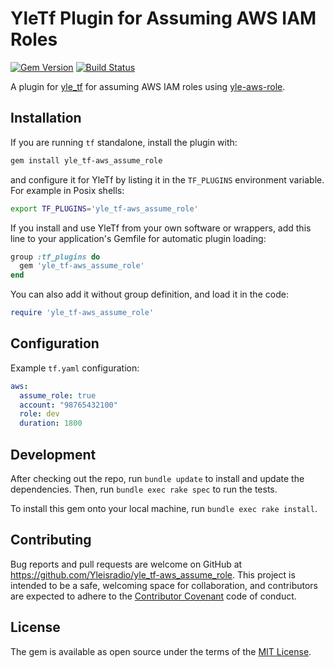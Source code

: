 # YleTf Plugin for Assuming AWS IAM Roles

[![Gem Version](https://badge.fury.io/rb/yle_tf-aws_assume_role.svg)](https://badge.fury.io/rb/yle_tf-aws_assume_role)
[![Build Status](https://travis-ci.org/Yleisradio/yle_tf-aws_assume_role.svg?branch=master)](https://travis-ci.org/Yleisradio/yle_tf-aws_assume_role)

A plugin for [yle_tf](https://github.com/Yleisradio/yle_tf) for assuming AWS IAM roles using [yle-aws-role](https://github.com/Yleisradio/yle-aws-role).

## Installation

If you are running `tf` standalone, install the plugin with:

```sh
gem install yle_tf-aws_assume_role
```

and configure it for YleTf by listing it in the `TF_PLUGINS` environment variable. For example in Posix shells:
```sh
export TF_PLUGINS='yle_tf-aws_assume_role'
```

If you install and use YleTf from your own software or wrappers, add this line to your application's Gemfile for automatic plugin loading:

```ruby
group :tf_plugins do
  gem 'yle_tf-aws_assume_role'
end
```

You can also add it without group definition, and load it in the code:

```ruby
require 'yle_tf-aws_assume_role'
```

## Configuration

Example `tf.yaml` configuration:

```yaml
aws:
  assume_role: true
  account: "98765432100"
  role: dev
  duration: 1800
```

## Development

After checking out the repo, run `bundle update` to install and update the dependencies. Then, run `bundle exec rake spec` to run the tests.

To install this gem onto your local machine, run `bundle exec rake install`.

## Contributing

Bug reports and pull requests are welcome on GitHub at https://github.com/Yleisradio/yle_tf-aws_assume_role. This project is intended to be a safe, welcoming space for collaboration, and contributors are expected to adhere to the [Contributor Covenant](http://contributor-covenant.org) code of conduct.

## License

The gem is available as open source under the terms of the [MIT License](http://opensource.org/licenses/MIT).
